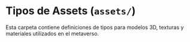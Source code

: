 # Tipos de Assets (`assets/`)

Esta carpeta contiene definiciones de tipos para modelos 3D, texturas y materiales utilizados en el metaverso. 